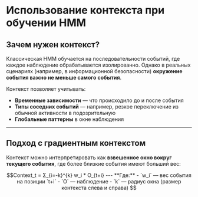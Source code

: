 # Использование контекста при обучении HMM

## Зачем нужен контекст?

Классическая HMM обучается на последовательности событий, где каждое наблюдение обрабатывается изолированно. Однако в реальных сценариях (например, в информационной безопасности) **окружение события важно не меньше самого события**.

Контекст позволяет учитывать:

- **Временные зависимости** — что происходило до и после события  
- **Типы соседних событий** — например, резкое переключение из обычной активности в подозрительную  
- **Глобальные паттерны** в окне наблюдения

---

## Подход с градиентным контекстом

Контекст можно интерпретировать как **взвешенное окно вокруг текущего события**, где более близкие события имеют больший вес:

```math
Context_t = Σ_{i=-k}^{k} w_i * O_{t+i}
---
**Где:**

- `w_i` — вес события на позиции `t+i`
- `O` — наблюдение
- `k` — радиус окна (размер контекста слева и справа)
